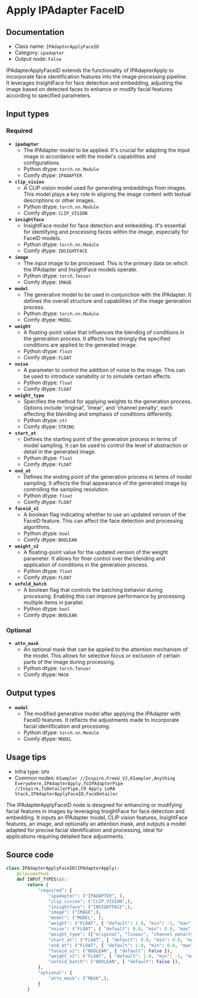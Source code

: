 # Apply IPAdapter FaceID
## Documentation
- Class name: `IPAdapterApplyFaceID`
- Category: `ipadapter`
- Output node: `False`

IPAdapterApplyFaceID extends the functionality of IPAdapterApply to incorporate face identification features into the image processing pipeline. It leverages InsightFace for face detection and embedding, adjusting the image based on detected faces to enhance or modify facial features according to specified parameters.
## Input types
### Required
- **`ipadapter`**
    - The IPAdapter model to be applied. It's crucial for adapting the input image in accordance with the model's capabilities and configurations.
    - Python dtype: `torch.nn.Module`
    - Comfy dtype: `IPADAPTER`
- **`clip_vision`**
    - A CLIP vision model used for generating embeddings from images. This model plays a key role in aligning the image content with textual descriptions or other images.
    - Python dtype: `torch.nn.Module`
    - Comfy dtype: `CLIP_VISION`
- **`insightface`**
    - InsightFace model for face detection and embedding. It's essential for identifying and processing faces within the image, especially for FaceID models.
    - Python dtype: `torch.nn.Module`
    - Comfy dtype: `INSIGHTFACE`
- **`image`**
    - The input image to be processed. This is the primary data on which the IPAdapter and InsightFace models operate.
    - Python dtype: `torch.Tensor`
    - Comfy dtype: `IMAGE`
- **`model`**
    - The generative model to be used in conjunction with the IPAdapter. It defines the overall structure and capabilities of the image generation process.
    - Python dtype: `torch.nn.Module`
    - Comfy dtype: `MODEL`
- **`weight`**
    - A floating-point value that influences the blending of conditions in the generation process. It affects how strongly the specified conditions are applied to the generated image.
    - Python dtype: `float`
    - Comfy dtype: `FLOAT`
- **`noise`**
    - A parameter to control the addition of noise to the image. This can be used to introduce variability or to simulate certain effects.
    - Python dtype: `float`
    - Comfy dtype: `FLOAT`
- **`weight_type`**
    - Specifies the method for applying weights to the generation process. Options include 'original', 'linear', and 'channel penalty', each affecting the blending and emphasis of conditions differently.
    - Python dtype: `str`
    - Comfy dtype: `STRING`
- **`start_at`**
    - Defines the starting point of the generation process in terms of model sampling. It can be used to control the level of abstraction or detail in the generated image.
    - Python dtype: `float`
    - Comfy dtype: `FLOAT`
- **`end_at`**
    - Defines the ending point of the generation process in terms of model sampling. It affects the final appearance of the generated image by controlling the sampling resolution.
    - Python dtype: `float`
    - Comfy dtype: `FLOAT`
- **`faceid_v2`**
    - A boolean flag indicating whether to use an updated version of the FaceID feature. This can affect the face detection and processing algorithms.
    - Python dtype: `bool`
    - Comfy dtype: `BOOLEAN`
- **`weight_v2`**
    - A floating-point value for the updated version of the weight parameter. It allows for finer control over the blending and application of conditions in the generation process.
    - Python dtype: `float`
    - Comfy dtype: `FLOAT`
- **`unfold_batch`**
    - A boolean flag that controls the batching behavior during processing. Enabling this can improve performance by processing multiple items in parallel.
    - Python dtype: `bool`
    - Comfy dtype: `BOOLEAN`
### Optional
- **`attn_mask`**
    - An optional mask that can be applied to the attention mechanism of the model. This allows for selective focus or exclusion of certain parts of the image during processing.
    - Python dtype: `torch.Tensor`
    - Comfy dtype: `MASK`
## Output types
- **`model`**
    - The modified generative model after applying the IPAdapter with FaceID features. It reflects the adjustments made to incorporate facial identification and processing.
    - Python dtype: `torch.nn.Module`
    - Comfy dtype: `MODEL`
## Usage tips
- Infra type: `GPU`
- Common nodes: `KSampler //Inspire,FreeU_V2,KSampler,Anything Everywhere,IPAdapterApply,ToIPAdapterPipe //Inspire,ToDetailerPipe,CR Apply LoRA Stack,IPAdapterApplyFaceID,FaceDetailer`

The IPAdapterApplyFaceID node is designed for enhancing or modifying facial features in images by leveraging InsightFace for face detection and embedding. It inputs an IPAdapter model, CLIP vision features, InsightFace features, an image, and optionally an attention mask, and outputs a model adapted for precise facial identification and processing, ideal for applications requiring detailed face adjustments.
## Source code
```python
class IPAdapterApplyFaceID(IPAdapterApply):
    @classmethod
    def INPUT_TYPES(s):
        return {
            "required": {
                "ipadapter": ("IPADAPTER", ),
                "clip_vision": ("CLIP_VISION",),
                "insightface": ("INSIGHTFACE",),
                "image": ("IMAGE",),
                "model": ("MODEL", ),
                "weight": ("FLOAT", { "default": 1.0, "min": -1, "max": 3, "step": 0.05 }),
                "noise": ("FLOAT", { "default": 0.0, "min": 0.0, "max": 1.0, "step": 0.01 }),
                "weight_type": (["original", "linear", "channel penalty"], ),
                "start_at": ("FLOAT", { "default": 0.0, "min": 0.0, "max": 1.0, "step": 0.001 }),
                "end_at": ("FLOAT", { "default": 1.0, "min": 0.0, "max": 1.0, "step": 0.001 }),
                "faceid_v2": ("BOOLEAN", { "default": False }),
                "weight_v2": ("FLOAT", { "default": 1.0, "min": -1, "max": 3, "step": 0.05 }),
                "unfold_batch": ("BOOLEAN", { "default": False }),
            },
            "optional": {
                "attn_mask": ("MASK",),
            }
        }

```
